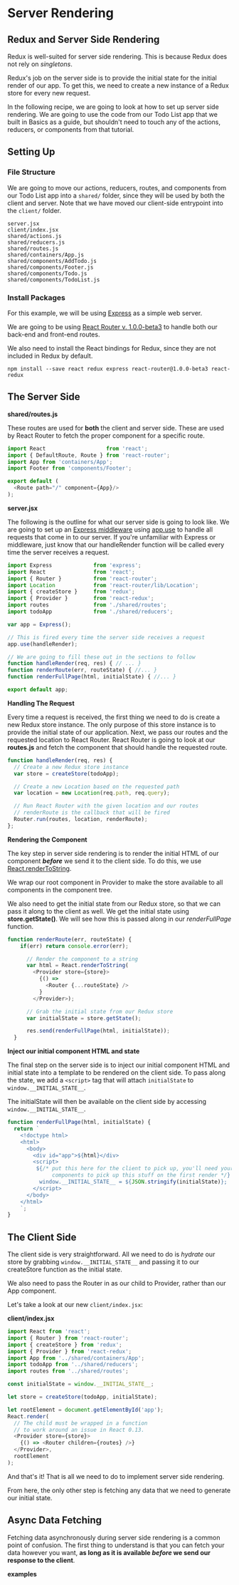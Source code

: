 # Server Rendering

## Redux and Server Side Rendering
Redux is well-suited for server side rendering.  This is because Redux does not rely on _singletons_.

Redux's job on the server side is to provide the initial state for the initial render of our app.  To get this, we need to create a new instance of a Redux store for every new request.

In the following recipe, we are going to look at how to set up server side rendering.  We are going to use the code from our Todo List app that we built in Basics as a guide, but shouldn't need to touch any of the actions, reducers, or components from that tutorial.

## Setting Up

### File Structure
We are going to move our actions, reducers, routes, and components from our Todo List app into a `shared/` folder, since they will be used by both the client and server. Note that we have moved our client-side entrypoint into the `client/` folder.

    server.jsx
    client/index.jsx
    shared/actions.js
    shared/reducers.js
    shared/routes.js
    shared/containers/App.js
    shared/components/AddTodo.js
    shared/components/Footer.js
    shared/components/Todo.js
    shared/components/TodoList.js


### Install Packages
For this example, we will be using [Express](http://expressjs.com/) as a simple web server.

We are going to be using [React Router v. 1.0.0-beta3](https://rackt.github.io/react-router/) to handle both our back-end and front-end routes.

We also need to install the React bindings for Redux, since they are not included in Redux by default.


    npm install --save react redux express react-router@1.0.0-beta3 react-redux


## The Server Side

**shared/routes.js**

These routes are used for **both** the client and server side.  These are used by React Router to fetch the proper component for a specific route.
```js
import React                   from 'react';
import { DefaultRoute, Route } from 'react-router';
import App from 'containers/App';
import Footer from 'components/Footer';

export default (
  <Route path="/" component={App}/>
);

```

**server.jsx**

The following is the outline for what our server side is going to look like.  We are going to set up an [Express middleware](http://expressjs.com/guide/using-middleware.html) using [app.use](http://expressjs.com/api.html#app.use) to handle all requests that come in to our server.  If you're unfamiliar with Express or middleware, just know that our handleRender function will be called every time the server receives a request.
```js
import Express             from 'express';
import React               from 'react';
import { Router }          from 'react-router';
import Location            from 'react-router/lib/Location';
import { createStore }     from 'redux';
import { Provider }        from 'react-redux';
import routes              from './shared/routes';
import todoApp             from './shared/reducers';

var app = Express();

// This is fired every time the server side receives a request
app.use(handleRender);

// We are going to fill these out in the sections to follow
function handleRender(req, res) { // ... }
function renderRoute(err, routeState) { //... }
function renderFullPage(html, initialState) { //... }

export default app;
```

**Handling The Request**

Every time a request is received, the first thing we need to do is create a new Redux store instance.  The only purpose of this store instance is to provide the initial state of our application. Next, we pass our routes and the requested location to React Router.  React Router is going to look at our **routes.js** and fetch the component that should handle the requested route.
```js
function handleRender(req, res) {
  // Create a new Redux store instance
  var store = createStore(todoApp);

  // Create a new Location based on the requested path
  var location = new Location(req.path, req.query);

  // Run React Router with the given location and our routes
  // renderRoute is the callback that will be fired
  Router.run(routes, location, renderRoute);
};
```

**Rendering the Component**

The key step in server side rendering is to render the initial HTML of our component _**before**_ we send it to the client side.  To do this, we use [React.renderToString](https://facebook.github.io/react/docs/top-level-api.html#react.rendertostring).

We wrap our root component in Provider to make the store available to all components in the component tree.

We also need to get the initial state from our Redux store, so that we can pass it along to the client as well.  We get the initial state using **store.getState()**.  We will see how this is passed along in our _renderFullPage_ function.
```js
function renderRoute(err, routeState) {
    if(err) return console.error(err);

      // Render the component to a string
      var html = React.renderToString(
        <Provider store={store}>
          {() =>
            <Router {...routeState} />
          }
        </Provider>);

      // Grab the initial state from our Redux store
      var initialState = store.getState();

      res.send(renderFullPage(html, initialState));
  }
```

**Inject our initial component HTML and state**

The final step on the server side is to inject our initial component HTML and initial state into a template to be rendered on the client side.  To pass along the state, we add a `<script>` tag that will attach `initialState` to `window.__INITIAL_STATE__`.

The initialState will then be available on the client side by accessing `window.__INITIAL_STATE__`.

```js
function renderFullPage(html, initialState) {
  return `
    <!doctype html>
    <html>
      <body>
        <div id="app">${html}</div>
        <script>
         ${/* put this here for the client to pick up, you'll need your
              components to pick up this stuff on the first render */}
          window.__INITIAL_STATE__ = ${JSON.stringify(initialState)};
        </script>
      </body>
    </html>
    `;
}
```


## The Client Side

The client side is very straightforward.  All we need to do is _hydrate_ our store by grabbing `window.__INITIAL_STATE__` and passing it to our createStore function as the initial state.

We also need to pass the Router in as our child to Provider, rather than our App component.

Let's take a look at our new `client/index.jsx`:

**client/index.jsx**
```js
import React from 'react';
import { Router } from 'react-router';
import { createStore } from 'redux';
import { Provider } from 'react-redux';
import App from '../shared/containers/App';
import todoApp from '../shared/reducers';
import routes from '../shared/routes';

const initialState = window.__INITIAL_STATE__;

let store = createStore(todoApp, initialState);

let rootElement = document.getElementById('app');
React.render(
  // The child must be wrapped in a function
  // to work around an issue in React 0.13.
  <Provider store={store}>
    {() => <Router children={routes} />}
  </Provider>,
  rootElement
);

```
And that's it!  That is all we need to do to implement server side rendering.

From here, the only other step is fetching any data that we need to generate our initial state.

## Async Data Fetching
Fetching data asynchronously during server side rendering is a common point of confusion.  The first thing to understand is that you can fetch your data however you want, **as long as it is available _before_ we send our response to the client**.

**examples**
